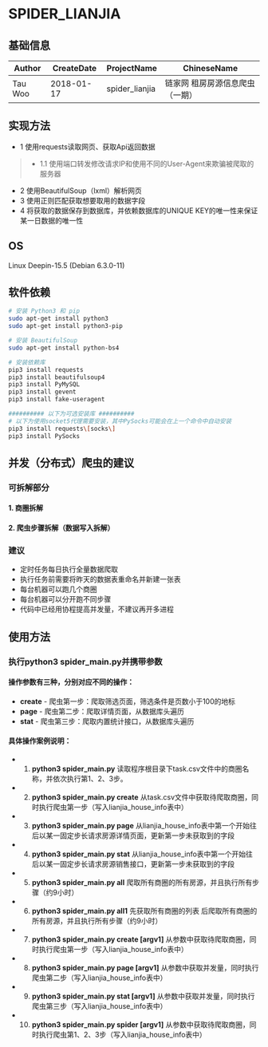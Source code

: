 # SPIDER_LIANJIA

## 基础信息
Author | CreateDate | ProjectName | ChineseName
--- | --- | --- | ---
Tau Woo | 2018-01-17 | spider_lianjia | 链家网 租房房源信息爬虫（一期）

## 实现方法
+ 1 使用requests读取网页、获取Api返回数据
>+ 1.1 使用端口转发修改请求IP和使用不同的User-Agent来欺骗被爬取的服务器
+ 2 使用BeautifulSoup（lxml）解析网页
+ 3 使用正则匹配获取想要取用的数据字段
+ 4 将获取的数据保存到数据库，并依赖数据库的UNIQUE KEY的唯一性来保证某一日数据的唯一性

## OS
Linux Deepin-15.5 (Debian 6.3.0-11)

## 软件依赖
```bash
# 安装 Python3 和 pip
sudo apt-get install python3
sudo apt-get install python3-pip

# 安装 BeautifulSoup
sudo apt-get install python-bs4

# 安装依赖库
pip3 install requests
pip3 install beautifulsoup4
pip3 install PyMySQL
pip3 install gevent
pip3 install fake-useragent

########## 以下为可选安装库 ##########
# 以下为使用socket5代理需要安装，其中PySocks可能会在上一个命令中自动安装
pip3 install requests\[socks\]
pip3 install PySocks

```

## 并发（分布式）爬虫的建议

### 可拆解部分
#### 1. 商圈拆解
#### 2. 爬虫步骤拆解（数据写入拆解）

### 建议
- 定时任务每日执行全量数据爬取
- 执行任务前需要将昨天的数据表重命名并新建一张表
- 每台机器可以跑几个商圈
- 每台机器可以分开跑不同步骤
- 代码中已经用协程提高并发量，不建议再开多进程

## 使用方法

### 执行python3 spider_main.py并携带参数

#### 操作参数有三种，分别对应不同的操作： 
- **create** - 爬虫第一步：爬取筛选页面，筛选条件是页数小于100的地标
- **page** - 爬虫第二步：爬取详情页面，从数据库头遍历
- **stat** - 爬虫第三步：爬取内置统计接口，从数据库头遍历

#### 具体操作案例说明：
- 1. **python3 spider_main.py** 读取程序根目录下task.csv文件中的商圈名称，并依次执行第1、2、3步。
- 2. **python3 spider_main.py create** 从task.csv文件中获取待爬取商圈，同时执行爬虫第一步（写入lianjia\_house\_info表中）
- 3. **python3 spider_main.py page** 从lianjia\_house\_info表中第一个开始往后以某一固定步长请求房源详情页面，更新第一步未获取到的字段
- 4. **python3 spider_main.py stat** 从lianjia\_house\_info表中第一个开始往后以某一固定步长请求房源销售接口，更新第一步未获取到的字段
- 5. **python3 spider_main.py all** 爬取所有商圈的所有房源，并且执行所有步骤（约9小时）
- 6. **python3 spider_main.py all1** 先获取所有商圈的列表 后爬取所有商圈的所有房源，并且执行所有步骤（约9小时）
- 7. **python3 spider_main.py create [argv1]** 从参数中获取待爬取商圈，同时执行爬虫第一步（写入lianjia\_house\_info表中）
- 8. **python3 spider_main.py page [argv1]** 从参数中获取并发量，同时执行爬虫第二步（写入lianjia\_house\_info表中）
- 9. **python3 spider_main.py stat [argv1]** 从参数中获取并发量，同时执行爬虫第三步（写入lianjia\_house\_info表中）
- 10. **python3 spider_main.py spider [argv1]** 从参数中获取待爬取商圈，同时执行爬虫第1、2、3步（写入lianjia\_house\_info表中）